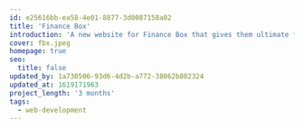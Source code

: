 ```yaml
---
id: e25616bb-ea58-4e01-8877-3d0087158a02
title: 'Finance Box'
introduction: 'A new website for Finance Box that gives them ultimate flexibility to grow their business.'
cover: fbx.jpeg
homepage: true
seo:
  title: false
updated_by: 1a730506-93d6-4d2b-a772-38062b802324
updated_at: 1619171963
project_length: '3 months'
tags:
  - web-development
---
```

